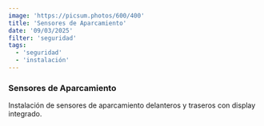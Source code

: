 ```yaml
---
image: 'https://picsum.photos/600/400'
title: 'Sensores de Aparcamiento'
date: '09/03/2025'
filter: 'seguridad'
tags:
  - 'seguridad'
  - 'instalación'
---
```


### Sensores de Aparcamiento

Instalación de sensores de aparcamiento delanteros y traseros con display integrado.
